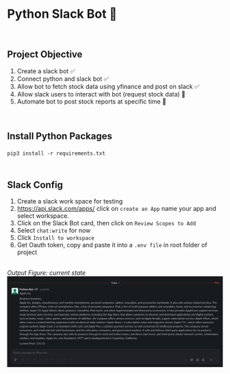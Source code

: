 Python Slack Bot 🐍 
===================================

<br>

Project Objective
--------------------
1. Create a slack bot ✅
2. Connect python and slack bot ✅
3. Allow bot to fetch stock data using yfinance and post on slack ✅
4. Allow slack users to interact with bot (request stock data) 🔨
5. Automate bot to post stock reports at specific time 🔨


<br>

Install Python Packages
------------------------------
`pip3 install -r requirements.txt`
<br>

<br>Slack Config
---------------
1. Create a slack work space for testing
2. https://api.slack.com/apps/ click on `create an App` name your app and select workspace.
3. Click on the Slack Bot card, then click on `Review Scopes to Add` 
4. Select `chat:write` for now
5. Click `Install to workspace`
6. Get Oauth token, copy and paste it into a `.env file` in root folder of project


<br><i>Output Figure: current state</i>
<img src="static/report.png"
     alt="example-energy"
     style="float: left; margin-right: 10px; margin-bottom: 50px;" />

<br>


<hr>

